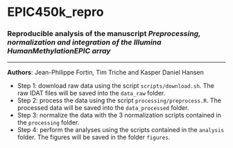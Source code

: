 # EPIC450k_repro
### Reproducible analysis of the manuscript _Preprocessing, normalization and integration of the Illumina HumanMethylationEPIC array_
--------

**Authors**: Jean-Philippe Fortin, Tim Triche and Kasper Daniel Hansen


- Step 1: download raw data using the script `scripts/download.sh`. The raw IDAT files will be saved into the `data_raw` folder.
- Step 2: process the data using the script `processing/preprocess.R`. The processed data will be saved into the `data_processed` folder.
- Step 3: normalize the data with the 3 normalization scripts contained in the `processing` folder.
- Step 4: perform the analyses using the scripts contained in the `analysis` folder. The figures will be saved in the folder `figures`.

